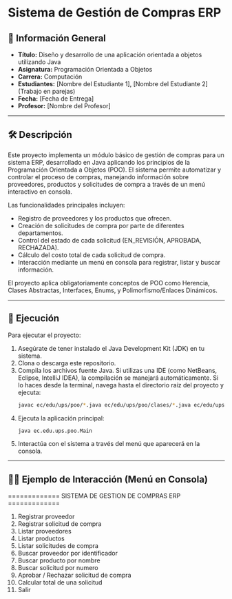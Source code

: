 # Sistema de Gestión de Compras ERP

## 📌 Información General

-   **Título:** Diseño y desarrollo de una aplicación orientada a objetos utilizando Java
-   **Asignatura:** Programación Orientada a Objetos
-   **Carrera:** Computación
-   **Estudiantes:** [Nombre del Estudiante 1], [Nombre del Estudiante 2] (Trabajo en parejas)
-   **Fecha:** [Fecha de Entrega]
-   **Profesor:** [Nombre del Profesor]

---

## 🛠️ Descripción

Este proyecto implementa un módulo básico de gestión de compras para un sistema ERP, desarrollado en Java aplicando los principios de la Programación Orientada a Objetos (POO). El sistema permite automatizar y controlar el proceso de compras, manejando información sobre proveedores, productos y solicitudes de compra a través de un menú interactivo en consola.

Las funcionalidades principales incluyen:

* Registro de proveedores y los productos que ofrecen.
* Creación de solicitudes de compra por parte de diferentes departamentos.
* Control del estado de cada solicitud (EN_REVISIÓN, APROBADA, RECHAZADA).
* Cálculo del costo total de cada solicitud de compra.
* Interacción mediante un menú en consola para registrar, listar y buscar información.

El proyecto aplica obligatoriamente conceptos de POO como Herencia, Clases Abstractas, Interfaces, Enums, y Polimorfismo/Enlaces Dinámicos.

---

## 🚀 Ejecución

Para ejecutar el proyecto:

1.  Asegúrate de tener instalado el Java Development Kit (JDK) en tu sistema.
2.  Clona o descarga este repositorio.
3.  Compila los archivos fuente Java. Si utilizas una IDE (como NetBeans, Eclipse, IntelliJ IDEA), la compilación se manejará automáticamente. Si lo haces desde la terminal, navega hasta el directorio raíz del proyecto y ejecuta:
    ```bash
    javac ec/edu/ups/poo/*.java ec/edu/ups/poo/clases/*.java ec/edu/ups/poo/controllers/*.java ec/edu/ups/poo/enums/*.java ec/edu/ups/poo/interfaces/*.java
    ```
4.  Ejecuta la aplicación principal:
    ```bash
    java ec.edu.ups.poo.Main
    ```
5.  Interactúa con el sistema a través del menú que aparecerá en la consola.

---

## 🧑‍💻 Ejemplo de Interacción (Menú en Consola)
============= SISTEMA DE GESTION DE COMPRAS ERP =============
1. Registrar proveedor
2. Registrar solicitud de compra
3. Listar proveedores
4. Listar productos
5. Listar solicitudes de compra
6. Buscar proveedor por identificador
7. Buscar producto por nombre
8. Buscar solicitud por numero
9. Aprobar / Rechazar solicitud de compra
10. Calcular total de una solicitud
11. Salir
